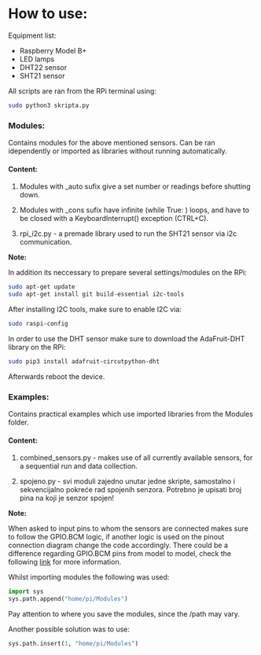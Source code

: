 # How to use:

Equipment list: 

- Raspberry Model B+
- LED lamps
- DHT22 sensor 
- SHT21 sensor

All scripts are ran from the RPi terminal using:

```bash
sudo python3 skripta.py
```

 

### Modules:

Contains modules for the above mentioned sensors. Can be ran idependently or imported as libraries without running automatically.

#### Content:

1. Modules with _auto sufix give a set number or readings before shutting down.

2. Modules with _cons sufix have infinite (while True: ) loops, and have to  be closed with a KeyboardInterrupt() exception (CTRL+C).

3. rpi_i2c.py - a premade library used to run the SHT21 sensor via i2c communication.

**Note:**

In addition its neccessary to prepare several settings/modules on the RPi:

```bash
sudo apt-get update
sudo apt-get install git build-essential i2c-tools
```

After installing I2C tools, make sure to enable I2C via:

```bash
sudo raspi-config
```

In order to use the DHT sensor make sure to download the AdaFruit-DHT library on the RPi:

```bash
sudo pip3 install adafruit-circutpython-dht
```

Afterwards reboot the device.



### Examples:

Contains practical examples which use imported libraries from the Modules folder.


#### Content:

1. combined_sensors.py - makes use of all currently available sensors, for a sequential run and data collection.

5. spojeno.py - svi moduli zajedno unutar jedne skripte, samostalno i sekvencijalno pokreće rad spojenih senzora. Potrebno je upisati broj pina na koji je senzor spojen!



**Note:**

When asked to input pins to whom the sensors are connected makes sure to follow the GPIO.BCM logic, if another logic is used on the pinout connection diagram change the code accordingly. There could be a difference regarding GPIO.BCM pins from model to model, check the following [link](https://www.raspberrypi-spy.co.uk/2012/09/checking-your-raspberry-pi-board-version/) for more information.

Whilst importing modules the following was used:

```python
import sys
sys.path.append("home/pi/Modules")
```

Pay attention to where you save the modules, since the /path may vary.

Another possible solution was to use:

```python
sys.path.insert(1, "home/pi/Modules")
```

